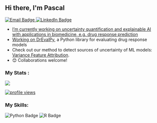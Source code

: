 ## Hi there, I'm Pascal

<div id="badges">
  <a href= "mailto: pascal.iversen@fu-berlin.de">
    <img src="https://img.shields.io/badge/Email-0078D4?style=for-the-badge&logo=minutemailer&logoColor=white" alt="Email Badge"/>
  </a>
  <a href="https://www.linkedin.com/in/pascal-iversen/">
    <img src="https://img.shields.io/badge/LinkedIn-0077B5?style=for-the-badge&logo=linkedin&logoColor=white" alt="LinkedIn Badge"/>

</div>

-  I’m currently working on uncertainty quantification and explainable AI with applications in biomedicine, e.g. drug response prediction
-  Working on [DrEvalPy](https://github.com/daisybio/drevalpy), a Python library for evaluating drug response models
-  Check out our method to detect sources of uncertainty of ML models: [Variance Feature Attribution](https://github.com/DILiS-lab/DroPAU).
- :blush: Collaborations welcome!


### My Stats :
<img align="lefttop" src="https://github-readme-stats.vercel.app/api?username=PascalIversen&show_icons=true&icon_color=63bdbd&text_color=545454&bg_color=d1e6e9&hide_title=false" />  

<p align="left">
  <a href="https://github.com/antonkomarev/github-profile-views-counter" title="GitHub Profile Views Counter"><img src="https://komarev.com/ghpvc/?username=PascalIversen&color=ff69b4&style=for-the-badge&label=PROFILE+VIEWS" alt="profile views"></a>
</p>

### My Skills: 
<div id="badges">
  <img src="https://img.shields.io/badge/Python-3776AB?style=for-the-badge&logo=python&logoColor=white" alt="Python Badge"/>
  <img src="https://img.shields.io/badge/r-%23276DC3.svg?style=for-the-badge&logo=r&logoColor=white" alt="R Badge"/>
</div>
